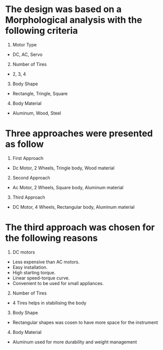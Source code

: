 # The design was based on a Morphological analysis with the following criteria  
1. Motor Type
* DC, AC, Servo
2. Number of Tires 
* 2, 3, 4
3. Body Shape 
* Rectangle, Tringle, Square
4. Body Material
* Aluminum, Wood, Steel 

# Three approaches were presented as follow
1. First Approach
* Dc Motor, 2 Wheels, Tringle body, Wood material 
2. Second Approach
* Ac Motor, 2 Wheels, Square body, Aluminum material
3. Third Approach 
* DC Motor, 4 Wheels, Rectangular body, Aluminum material

# The third approach was chosen for the following reasons 
1. DC motors 
*	Less expensive than AC motors.
*	Easy installation.
*	High starting torque.
*	Linear speed-torque curve.
*	Convenient to be used for small appliances.
2. Number of Tires 
* 4 Tires helps in stabilising the body
3. Body Shape 
* Rectangular shapes was cosen to have more space for the instrument
4. Body Material
* Aluminum used for more durability and weight management   
